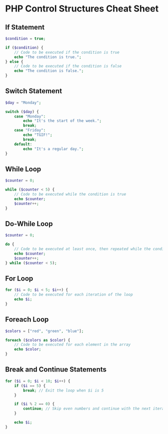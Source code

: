 # PHP Control Structures Cheat Sheet

## If Statement

```php
$condition = true;

if ($condition) {
    // Code to be executed if the condition is true
    echo "The condition is true.";
} else {
    // Code to be executed if the condition is false
    echo "The condition is false.";
}
```

## Switch Statement

```php
$day = "Monday";

switch ($day) {
    case "Monday":
        echo "It's the start of the week.";
        break;
    case "Friday":
        echo "TGIF!";
        break;
    default:
        echo "It's a regular day.";
}
```

## While Loop

```php
$counter = 0;

while ($counter < 5) {
    // Code to be executed while the condition is true
    echo $counter;
    $counter++;
}
```

## Do-While Loop

```php
$counter = 0;

do {
    // Code to be executed at least once, then repeated while the condition is true
    echo $counter;
    $counter++;
} while ($counter < 5);
```

## For Loop

```php
for ($i = 0; $i < 5; $i++) {
    // Code to be executed for each iteration of the loop
    echo $i;
}
```

## Foreach Loop

```php
$colors = ["red", "green", "blue"];

foreach ($colors as $color) {
    // Code to be executed for each element in the array
    echo $color;
}
```

## Break and Continue Statements

```php
for ($i = 0; $i < 10; $i++) {
    if ($i == 5) {
        break; // Exit the loop when $i is 5
    }

    if ($i % 2 == 0) {
        continue; // Skip even numbers and continue with the next iteration
    }

    echo $i;
}
